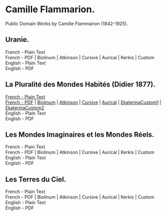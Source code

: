 # Camille Flammarion.

Public Domain Works by Camille Flammarion (1842-1925).

## Uranie.

French - Plain Text  
French - PDF | Biolinum | Atkinson | Cursive | Aurical | Kerkis | Custom  
English - Plain Text  
English - PDF  

## La Pluralité des Mondes Habités (Didier 1877).

[French - Plain Text](pluralite-des-mondes-habites/full-text-french-1877.md)  
[French - PDF](https://cdn.solaranamnesis.com/CamilleFlammarion/PluraliteMondes/flammarion_pluralite_mondes_1877_french.pdf) | [Biolinum](https://cdn.solaranamnesis.com/CamilleFlammarion/PluraliteMondes/flammarion_pluralite_mondes_1877_french_biolinum.pdf) | [Atkinson](https://cdn.solaranamnesis.com/CamilleFlammarion/PluraliteMondes/flammarion_pluralite_mondes_1877_french_atkinson.pdf) | [Cursive](https://cdn.solaranamnesis.com/CamilleFlammarion/PluraliteMondes/flammarion_pluralite_mondes_1877_french_frcursive.pdf) | [Aurical](https://cdn.solaranamnesis.com/CamilleFlammarion/PluraliteMondes/flammarion_pluralite_mondes_1877_french_aurical.pdf) | [EkaterinaCustom1](https://cdn.solaranamnesis.com/CamilleFlammarion/PluraliteMondes/flammarion_pluralite_mondes_1877_french_custom_1.pdf) | [EkaterinaCustom2](https://cdn.solaranamnesis.com/CamilleFlammarion/PluraliteMondes/flammarion_pluralite_mondes_1877_french_custom_2.pdf)  
English - Plain Text  
English - PDF  

## Les Mondes Imaginaires et les Mondes Réels.

French - Plain Text  
French - PDF | Biolinum | Atkinson | Cursive | Aurical | Kerkis | Custom  
English - Plain Text  
English - PDF  

## Les Terres du Ciel.

French - Plain Text  
French - PDF | Biolinum | Atkinson | Cursive | Aurical | Kerkis | Custom  
English - Plain Text  
English - PDF  

